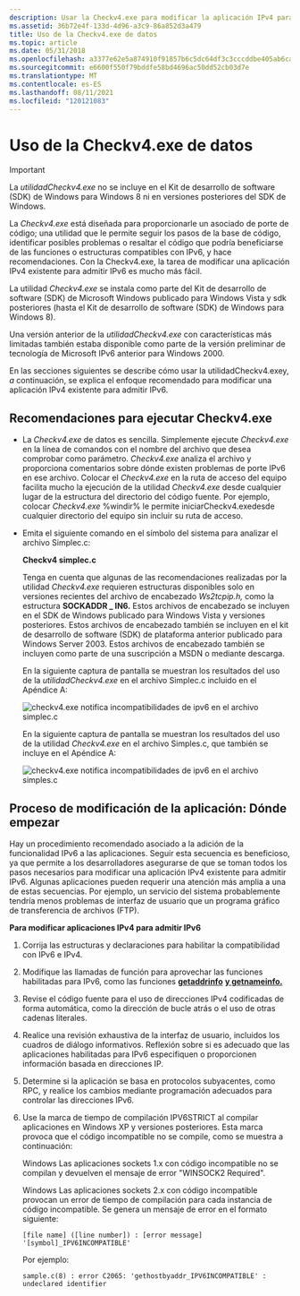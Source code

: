 ```yaml
---
description: Usar la Checkv4.exe para modificar la aplicación IPv4 para admitir IPv6.
ms.assetid: 36b72e4f-133d-4d96-a3c9-86a852d3a479
title: Uso de la Checkv4.exe de datos
ms.topic: article
ms.date: 05/31/2018
ms.openlocfilehash: a3377e62e5a874910f91857b6c5dc64df3c3cccddbe405ab6ca199241038a4ff
ms.sourcegitcommit: e6600f550f79bddfe58bd4696ac50dd52cb03d7e
ms.translationtype: MT
ms.contentlocale: es-ES
ms.lasthandoff: 08/11/2021
ms.locfileid: "120121083"
---
```

# <a name="using-the-checkv4exe-utility"></a>Uso de la Checkv4.exe de datos

> [!IMPORTANT]
> La *utilidadCheckv4.exe* no se incluye en el Kit de desarrollo de software (SDK) de Windows para Windows 8 ni en versiones posteriores del SDK de Windows.

La *Checkv4.exe* está diseñada para proporcionarle un asociado de porte de código; una utilidad que le permite seguir los pasos de la base de código, identificar posibles problemas o resaltar el código que podría beneficiarse de las funciones o estructuras compatibles con IPv6, y hace recomendaciones. Con la Checkv4.exe, la tarea de modificar una aplicación IPv4 existente para admitir IPv6 es mucho más fácil.

La utilidad *Checkv4.exe* se instala como parte del Kit de desarrollo de software (SDK) de Microsoft Windows publicado para Windows Vista y sdk posteriores (hasta el Kit de desarrollo de software (SDK) de Windows para Windows 8).

Una versión anterior de la *utilidadCheckv4.exe* con características más limitadas también estaba disponible como parte de la versión preliminar de tecnología de Microsoft IPv6 anterior para Windows 2000.

En las secciones siguientes se describe cómo usar la utilidadCheckv4.exey, *a* continuación, se explica el enfoque recomendado para modificar una aplicación IPv4 existente para admitir IPv6.

## <a name="recommendations-for-running-checkv4exe"></a>Recomendaciones para ejecutar Checkv4.exe

-   La *Checkv4.exe* de datos es sencilla. Simplemente ejecute *Checkv4.exe* en la línea de comandos con el nombre del archivo que desea comprobar como parámetro. *Checkv4.exe* analiza el archivo y proporciona comentarios sobre dónde existen problemas de porte IPv6 en ese archivo. Colocar el *Checkv4.exe* en la ruta de acceso del equipo facilita mucho la ejecución de la utilidad *Checkv4.exe* desde cualquier lugar de la estructura del directorio del código fuente. Por ejemplo, colocar *Checkv4.exe* %windir% le  permite iniciarCheckv4.exedesde cualquier directorio del equipo sin incluir su ruta de acceso.

-   Emita el siguiente comando en el símbolo del sistema para analizar el archivo Simplec.c:

    **Checkv4 simplec.c**

    Tenga en cuenta que algunas de las recomendaciones realizadas por la utilidad *Checkv4.exe* requieren estructuras disponibles solo en versiones recientes del archivo de encabezado *Ws2tcpip.h,* como la estructura **SOCKADDR \_ IN6.** Estos archivos de encabezado se incluyen en el SDK de Windows publicado para Windows Vista y versiones posteriores. Estos archivos de encabezado también se incluyen en el kit de desarrollo de software (SDK) de plataforma anterior publicado para Windows Server 2003. Estos archivos de encabezado también se incluyen como parte de una suscripción a MSDN o mediante descarga.

    En la siguiente captura de pantalla se muestran los resultados del uso de la *utilidadCheckv4.exe* en el archivo Simplec.c incluido en el Apéndice A:

    ![checkv4.exe notifica incompatibilidades de ipv6 en el archivo simplec.c](images/portingguide002.jpg)

    En la siguiente captura de pantalla se muestran los resultados del uso de la utilidad *Checkv4.exe* en el archivo Simples.c, que también se incluye en el Apéndice A:

    ![checkv4.exe notifica incompatibilidades de ipv6 en el archivo simples.c](images/portingguide003.jpg)

## <a name="the-application-modification-process-where-to-start"></a>Proceso de modificación de la aplicación: Dónde empezar

Hay un procedimiento recomendado asociado a la adición de la funcionalidad IPv6 a las aplicaciones. Seguir esta secuencia es beneficioso, ya que permite a los desarrolladores asegurarse de que se toman todos los pasos necesarios para modificar una aplicación IPv4 existente para admitir IPv6. Algunas aplicaciones pueden requerir una atención más amplia a una de estas secuencias. Por ejemplo, un servicio del sistema probablemente tendría menos problemas de interfaz de usuario que un programa gráfico de transferencia de archivos (FTP).

**Para modificar aplicaciones IPv4 para admitir IPv6**

1.  Corrija las estructuras y declaraciones para habilitar la compatibilidad con IPv6 e IPv4.
2.  Modifique las llamadas de función para aprovechar las funciones habilitadas para IPv6, como las funciones [**getaddrinfo**](/windows/desktop/api/Ws2tcpip/nf-ws2tcpip-getaddrinfo) [**y getnameinfo.**](/windows/desktop/api/Ws2tcpip/nf-ws2tcpip-getnameinfo)
3.  Revise el código fuente para el uso de direcciones IPv4 codificadas de forma automática, como la dirección de bucle atrás o el uso de otras cadenas literales.
4.  Realice una revisión exhaustiva de la interfaz de usuario, incluidos los cuadros de diálogo informativos. Reflexión sobre si es adecuado que las aplicaciones habilitadas para IPv6 especifiquen o proporcionen información basada en direcciones IP.
5.  Determine si la aplicación se basa en protocolos subyacentes, como RPC, y realice los cambios mediante programación adecuados para controlar las direcciones IPv6.
6.  Use la marca de tiempo de compilación IPV6STRICT al compilar aplicaciones en Windows XP y versiones posteriores. Esta marca provoca que el código incompatible no se compile, como se muestra a continuación:

    Windows Las aplicaciones sockets 1.x con código incompatible no se compilan y devuelven el mensaje de error "WINSOCK2 Required".

    Windows Las aplicaciones sockets 2.x con código incompatible provocan un error de tiempo de compilación para cada instancia de código incompatible. Se genera un mensaje de error en el formato siguiente:

    `[file name] ([line number]) : [error message] '[symbol]_IPV6INCOMPATIBLE'`

    Por ejemplo:

    `sample.c(8) : error C2065: 'gethostbyaddr_IPV6INCOMPATIBLE' : undeclared identifier`

 

 



